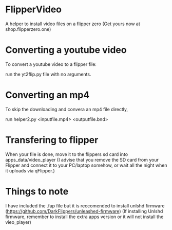 # FlipperVideo
A helper to install video files on a flipper zero (Get yours now at shop.flipperzero.one)

# Converting a youtube video

To convert a youtube video to a flipper file:

run the yt2flip.py file with no arguments.

# Converting an mp4

To skip the downloading and convera an mp4 file directly, 

run helper2.py <inputfile.mp4> <outputfile.bnd>

# Transfering to flipper

When your file is done, move it to the flippers sd card into apps_data/video_player (I advise that you remove the SD card from your Flipper and connect it to your PC/laptop somehow, or wait all the night when it uploads via qFlipper.)

# Things to note

I have included the .fap file but it is reccomended to install unlshd firmware (https://github.com/DarkFlippers/unleashed-firmware) (If installing Unlshd firmware, remember to install the extra apps version or it will not install the vieo_player)

